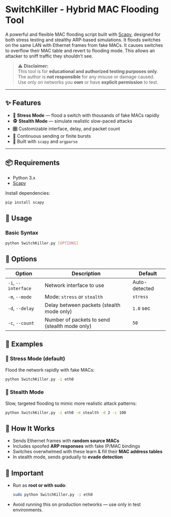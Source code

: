 # SwitchKiller - Hybrid MAC Flooding Tool

A powerful and flexible MAC flooding script built with [Scapy](https://scapy.net), designed for both stress testing and stealthy ARP-based simulations.
It floods switches on the same LAN with Ethernet frames from fake MACs. It causes switches to overflow their MAC table and revert to flooding mode.
This allows an attacker to sniff traffic they shouldn’t see.

> ⚠️ **Disclaimer:**  
> This tool is for **educational and authorized testing purposes only**.  
> The author is **not responsible** for any misuse or damage caused.  
> Use only on networks you **own** or have **explicit permission** to test.

---

## ✨ Features

- 🚀 **Stress Mode** — flood a switch with thousands of fake MACs rapidly  
- 🕵️ **Stealth Mode** — simulate realistic slow-paced attacks  
- 🎛️ Customizable interface, delay, and packet count  
- 🔁 Continuous sending or finite bursts  
- 🔧 Built with `scapy` and `argparse`

---

## 📦 Requirements

- Python 3.x  
- [Scapy](https://scapy.net)

Install dependencies:
```bash
pip install scapy
```

## 🚀 Usage

### Basic Syntax

```bash
python SwitchKiller.py [OPTIONS]
```

## 🔋 Options

| Option              | Description                                   | Default       |
| ------------------- | --------------------------------------------- | ------------- |
| `-i`, `--interface` | Network interface to use                      | Auto-detected |
| `-m`, `--mode`      | Mode: `stress` or `stealth`                   | `stress`      |
| `-d`, `--delay`     | Delay between packets (stealth mode only)     | `1.0` sec     |
| `-c`, `--count`     | Number of packets to send (stealth mode only) | `50`          |

## 📌 Examples

### 💨 Stress Mode (default)

Flood the network rapidly with fake MACs:

```bash
python SwitchKiller.py -i eth0
```

### 🐢 Stealth Mode

Slow, targeted flooding to mimic more realistic attack patterns:

```bash
python SwitchKiller.py -i eth0 -m stealth -d 2 -c 100
```

## 🧠 How It Works

* Sends Ethernet frames with **random source MACs**
* Includes spoofed **ARP responses** with fake IP/MAC bindings
* Switches overwhelmed with these learn & fill their **MAC address tables**
* In stealth mode, sends gradually to **evade detection**

## 🚫 Important

* Run as **root or with sudo**:

  ```bash
  sudo python SwitchKiller.py -i eth0
  ```

* Avoid running this on production networks — use only in test environments.

